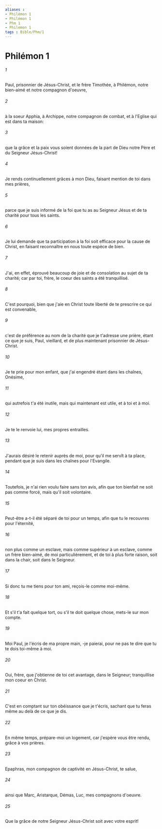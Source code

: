 ```yaml
---
aliases : 
- Philémon 1
- Philémon 1
- Phm 1
- Philemon 1
tags : Bible/Phm/1
---
```


# Philémon 1

###### 1
Paul, prisonnier de Jésus-Christ, et le frère Timothée, à Philémon, notre bien-aimé et notre compagnon d'oeuvre,
###### 2
à la soeur Apphia, à Archippe, notre compagnon de combat, et à l'Eglise qui est dans ta maison:
###### 3
que la grâce et la paix vous soient données de la part de Dieu notre Père et du Seigneur Jésus-Christ!
###### 4
Je rends continuellement grâces à mon Dieu, faisant mention de toi dans mes prières,
###### 5
parce que je suis informé de la foi que tu as au Seigneur Jésus et de ta charité pour tous les saints.
###### 6
Je lui demande que ta participation à la foi soit efficace pour la cause de Christ, en faisant reconnaître en nous toute espèce de bien.
###### 7
J'ai, en effet, éprouvé beaucoup de joie et de consolation au sujet de ta charité; car par toi, frère, le coeur des saints a été tranquillisé.
###### 8
C'est pourquoi, bien que j'aie en Christ toute liberté de te prescrire ce qui est convenable,
###### 9
c'est de préférence au nom de la charité que je t'adresse une prière, étant ce que je suis, Paul, vieillard, et de plus maintenant prisonnier de Jésus-Christ.
###### 10
Je te prie pour mon enfant, que j'ai engendré étant dans les chaînes, Onésime,
###### 11
qui autrefois t'a été inutile, mais qui maintenant est utile, et à toi et à moi.
###### 12
Je te le renvoie lui, mes propres entrailles.
###### 13
J'aurais désiré le retenir auprès de moi, pour qu'il me servît à ta place, pendant que je suis dans les chaînes pour l'Evangile.
###### 14
Toutefois, je n'ai rien voulu faire sans ton avis, afin que ton bienfait ne soit pas comme forcé, mais qu'il soit volontaire.
###### 15
Peut-être a-t-il été séparé de toi pour un temps, afin que tu le recouvres pour l'éternité,
###### 16
non plus comme un esclave, mais comme supérieur à un esclave, comme un frère bien-aimé, de moi particulièrement, et de toi à plus forte raison, soit dans la chair, soit dans le Seigneur.
###### 17
Si donc tu me tiens pour ton ami, reçois-le comme moi-même.
###### 18
Et s'il t'a fait quelque tort, ou s'il te doit quelque chose, mets-le sur mon compte.
###### 19
Moi Paul, je l'écris de ma propre main, -je paierai, pour ne pas te dire que tu te dois toi-même à moi.
###### 20
Oui, frère, que j'obtienne de toi cet avantage, dans le Seigneur; tranquillise mon coeur en Christ.
###### 21
C'est en comptant sur ton obéissance que je t'écris, sachant que tu feras même au delà de ce que je dis.
###### 22
En même temps, prépare-moi un logement, car j'espère vous être rendu, grâce à vos prières.
###### 23
Epaphras, mon compagnon de captivité en Jésus-Christ, te salue,
###### 24
ainsi que Marc, Aristarque, Démas, Luc, mes compagnons d'oeuvre.
###### 25
Que la grâce de notre Seigneur Jésus-Christ soit avec votre esprit!
